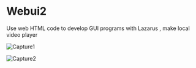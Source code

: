 # Webui2
Use web HTML code to develop GUI programs with Lazarus  , make local video player 

![Capture1](https://github.com/alas82/Webui2/assets/65008114/0a594c76-ff99-4b3c-921c-36197d65d943)

![Capture2](https://github.com/alas82/Webui2/assets/65008114/2b52a4b8-203a-4a0c-a732-997d106b027a)



